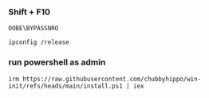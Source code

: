 ### Shift + F10
```
OOBE\BYPASSNRO
```
```
ipconfig /release
```
### run powershell as admin
```
irm https://raw.githubusercontent.com/chubbyhippo/win-init/refs/heads/main/install.ps1 | iex
```
